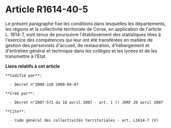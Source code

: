 # Article R1614-40-5

Le présent paragraphe fixe les conditions dans lesquelles les départements, les régions et la collectivité territoriale de
Corse, en application de l'article L. 1614-7, sont tenus de poursuivre l'établissement des statistiques liées à l'exercice
des compétences qui leur ont été transférées en matière de gestion des personnels d'accueil, de restauration, d'hébergement
et d'entretien général et technique dans les collèges et les lycées et de les transmettre à l'Etat.

**Liens relatifs à cet article**

	**Codifié par**:

	  - Décret n°2000-318 2000-04-07

	**Créé par**:

	  - Décret n°2007-572 du 18 avril 2007 - art. 1 () JORF 20 avril 2007

	**Cite**:

	  - Code général des collectivités territoriales - art. L1614-7 (V)
